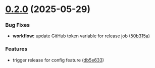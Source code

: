 # [0.2.0](https://github.com/MarkRabey/git-chimp/compare/v0.1.0...v0.2.0) (2025-05-29)


### Bug Fixes

* **workflow:** update GitHub token variable for release job ([50b315a](https://github.com/MarkRabey/git-chimp/commit/50b315ac638bb170fd1c6b077f8ac6eb621247a5))


### Features

* trigger release for config feature ([db5e633](https://github.com/MarkRabey/git-chimp/commit/db5e6335c590e4a292b8f6bec1fd6d259c168c8d))
